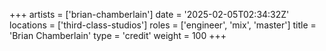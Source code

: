 +++
artists = ['brian-chamberlain']
date = '2025-02-05T02:34:32Z'
locations = ['third-class-studios']
roles = ['engineer', 'mix', 'master']
title = 'Brian Chamberlain'
type = 'credit'
weight = 100
+++
